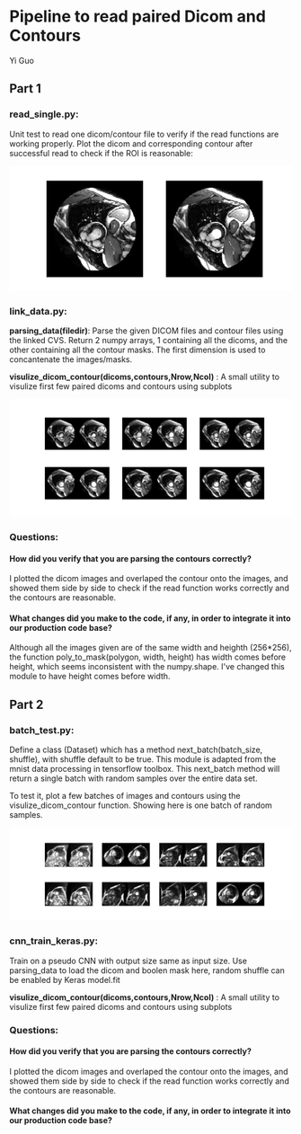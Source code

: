 Pipeline to read paired Dicom and Contours
============================================================
Yi Guo


Part 1
--------------
### read_single.py: 
Unit test to read one dicom/contour file to verify if the read functions are working properly.
Plot the dicom and corresponding contour after successful read to check if the ROI is reasonable:

![alt text](https://github.com/eagle13gy/dicom_contour/blob/master/single_res.png)

### link_data.py:
**parsing_data(filedir)**:
Parse the given DICOM files and contour files using the linked CVS.
Return 2 numpy arrays, 1 containing all the dicoms, and the other containing all the contour masks. 
The first dimension is used to concantenate the images/masks.


**visulize_dicom_contour(dicoms,contours,Nrow,Ncol)** : 
A small utility to visulize first few paired dicoms and contours using subplots

![alt text](https://github.com/eagle13gy/dicom_contour/blob/master/multi_res.png)

### Questions:
#### How did you verify that you are parsing the contours correctly?
I plotted the dicom images and overlaped the contour onto the images, and showed them side by side to check if the read function works correctly and the contours are reasonable.

#### What changes did you make to the code, if any, in order to integrate it into our production code base? 
Although all the images given are of the same width and heighth (256*256), 
the function poly_to_mask(polygon, width, height) has width comes before height, which seems inconsistent with the numpy.shape. 
I've changed this module to have height comes before width. 

Part 2
--------------
### batch_test.py: 
Define a class (Dataset) which has a method next_batch(batch_size, shuffle), with shuffle default to be true. 
This module is adapted from the mnist data processing in tensorflow toolbox. 
This next_batch method will return a single batch with random samples over the entire data set. 

To test it, plot a few batches of images and contours using the visulize_dicom_contour function. 
Showing here is one batch of random samples. 

![alt text](https://github.com/eagle13gy/dicom_contour/blob/master/batch_res.png)

### cnn_train_keras.py:
Train on a pseudo CNN with output size same as input size. 
Use parsing_data to load the dicom and boolen mask here, random shuffle can be enabled by Keras model.fit

**visulize_dicom_contour(dicoms,contours,Nrow,Ncol)** : 
A small utility to visulize first few paired dicoms and contours using subplots


### Questions:
#### How did you verify that you are parsing the contours correctly?
I plotted the dicom images and overlaped the contour onto the images, and showed them side by side to check if the read function works correctly and the contours are reasonable.

#### What changes did you make to the code, if any, in order to integrate it into our production code base? 




